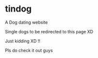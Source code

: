 # tindog

A Dog dating website

Single dogs to be redirected to this page XD


Just kidding XD !!

Pls do check it out guys
